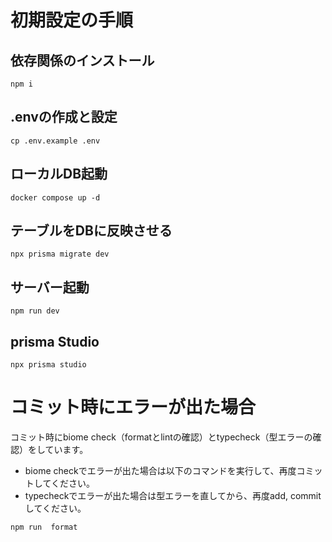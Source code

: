 # 初期設定の手順

## 依存関係のインストール

```
npm i
```



## .envの作成と設定

```
cp .env.example .env
```



## ローカルDB起動

```
docker compose up -d
```

## テーブルをDBに反映させる

```
npx prisma migrate dev
```

## サーバー起動

```
npm run dev
```

## prisma Studio

```
npx prisma studio
```



# コミット時にエラーが出た場合

コミット時にbiome check（formatとlintの確認）とtypecheck（型エラーの確認）をしています。

- biome checkでエラーが出た場合は以下のコマンドを実行して、再度コミットしてください。
- typecheckでエラーが出た場合は型エラーを直してから、再度add, commitしてください。

```
npm run  format
```

